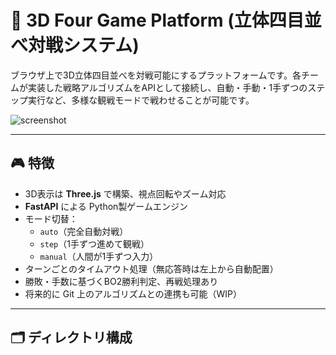 # 🧠 3D Four Game Platform (立体四目並べ対戦システム)

ブラウザ上で3D立体四目並べを対戦可能にするプラットフォームです。各チームが実装した戦略アルゴリズムをAPIとして接続し、自動・手動・1手ずつのステップ実行など、多様な観戦モードで戦わせることが可能です。

![screenshot](./screenshots/sample_board.png) <!-- 任意のスクリーンショット -->

---

## 🎮 特徴

- 3D表示は **Three.js** で構築、視点回転やズーム対応
- **FastAPI** による Python製ゲームエンジン
- モード切替：
  - `auto`（完全自動対戦）
  - `step`（1手ずつ進めて観戦）
  - `manual`（人間が1手ずつ入力）
- ターンごとのタイムアウト処理（無応答時は左上から自動配置）
- 勝敗・手数に基づくBO2勝利判定、再戦処理あり
- 将来的に Git 上のアルゴリズムとの連携も可能（WIP）

---

## 🗂️ ディレクトリ構成

